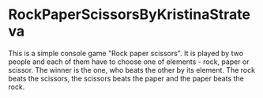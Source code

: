 # RockPaperScissorsByKristinaStrateva
This is a simple console game "Rock paper scissors". It is played by two people and each of them have to choose one of elements - rock, paper or scissor. The winner is the one, who beats the other by its element. The rock beats the scissors, the scissors beats the paper and the paper beats the rock.
